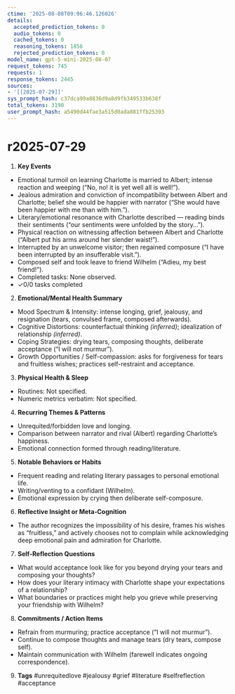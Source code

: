 ```yaml
---
ctime: '2025-08-08T09:06:46.126026'
details:
  accepted_prediction_tokens: 0
  audio_tokens: 0
  cached_tokens: 0
  reasoning_tokens: 1856
  rejected_prediction_tokens: 0
model_name: gpt-5-mini-2025-08-07
request_tokens: 745
requests: 1
response_tokens: 2445
sources:
- '[[2025-07-29]]'
sys_prompt_hash: c37dca99a8836d9a8d9fb349533b638f
total_tokens: 3190
user_prompt_hash: a5490d44fae3a515d0ada881ffb25393
---
```

# r2025-07-29

1. **Key Events**
- Emotional turmoil on learning Charlotte is married to Albert; intense reaction and weeping (“No, no! it is yet well all is well!”).
- Jealous admiration and conviction of incompatibility between Albert and Charlotte; belief she would be happier with narrator (“She would have been happier with me than with him.”).
- Literary/emotional resonance with Charlotte described — reading binds their sentiments (“our sentiments were unfolded by the story…”).
- Physical reaction on witnessing affection between Albert and Charlotte (“Albert put his arms around her slender waist!”).
- Interrupted by an unwelcome visitor; then regained composure (“I have been interrupted by an insufferable visit.”).
- Composed self and took leave to friend Wilhelm (“Adieu, my best friend!”).
- Completed tasks: None observed.
- ✓0/0 tasks completed

2. **Emotional/Mental Health Summary**
- Mood Spectrum & Intensity: intense longing, grief, jealousy, and resignation (tears, convulsed frame, composed afterwards).
- Cognitive Distortions: counterfactual thinking *(inferred)*; idealization of relationship *(inferred)*.
- Coping Strategies: drying tears, composing thoughts, deliberate acceptance (“I will not murmur”).
- Growth Opportunities / Self-compassion: asks for forgiveness for tears and fruitless wishes; practices self-restraint and acceptance.

3. **Physical Health & Sleep**
- Routines: Not specified.
- Numeric metrics verbatim: Not specified.

4. **Recurring Themes & Patterns**
- Unrequited/forbidden love and longing.
- Comparison between narrator and rival (Albert) regarding Charlotte’s happiness.
- Emotional connection formed through reading/literature.

5. **Notable Behaviors or Habits**
- Frequent reading and relating literary passages to personal emotional life.
- Writing/venting to a confidant (Wilhelm).
- Emotional expression by crying then deliberate self-composure.

6. **Reflective Insight or Meta‑Cognition**
- The author recognizes the impossibility of his desire, frames his wishes as “fruitless,” and actively chooses not to complain while acknowledging deep emotional pain and admiration for Charlotte.

7. **Self‑Reflection Questions**
- What would acceptance look like for you beyond drying your tears and composing your thoughts?
- How does your literary intimacy with Charlotte shape your expectations of a relationship?
- What boundaries or practices might help you grieve while preserving your friendship with Wilhelm?

8. **Commitments / Action Items**
- Refrain from murmuring; practice acceptance (“I will not murmur”).
- Continue to compose thoughts and manage tears (dry tears, compose self).
- Maintain communication with Wilhelm (farewell indicates ongoing correspondence).

9. **Tags**
#unrequitedlove #jealousy #grief #literature #selfreflection #acceptance